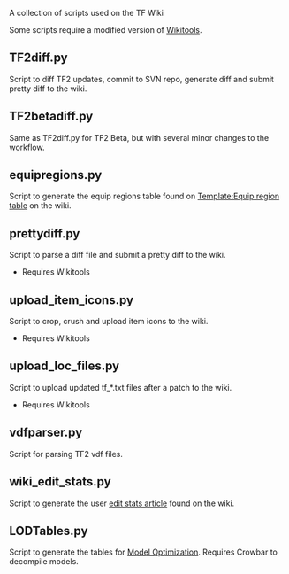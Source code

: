 A collection of scripts used on the TF Wiki

Some scripts require a modified version of [Wikitools](http://upload.gaiatools.com/files/wikitools_mod_5.7z).

## TF2diff.py
Script to diff TF2 updates, commit to SVN repo, generate diff and submit pretty diff to the wiki.

## TF2betadiff.py
Same as TF2diff.py for TF2 Beta, but with several minor changes to the workflow.

## equipregions.py
Script to generate the equip regions table found on [Template:Equip region table](http://wiki.teamfortress.com/wiki/Template:Equip_region_table) on the wiki.

## prettydiff.py
Script to parse a diff file and submit a pretty diff to the wiki.
* Requires Wikitools

## upload_item_icons.py
Script to crop, crush and upload item icons to the wiki.
* Requires Wikitools

## upload_loc_files.py
Script to upload updated tf_*.txt files after a patch to the wiki.
* Requires Wikitools

## vdfparser.py
Script for parsing TF2 vdf files.

## wiki_edit_stats.py
Script to generate the user [edit stats article](http://wiki.teamfortress.com/wiki/Team_Fortress_Wiki:Reports/Users_by_edit_count) found on the wiki.

## LODTables.py
Script to generate the tables for [Model Optimization](https://wiki.teamfortress.com/wiki/Model_Optimization). Requires Crowbar to decompile models.
